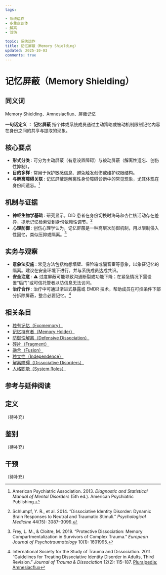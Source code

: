 ```yaml
---
tags:

- 系统运作
- 多重意识体
- 解离
- 创伤

topic: 系统运作
title: 记忆屏蔽（Memory Shielding）
updated: 2025-10-03
comments: true
---
```


# 记忆屏蔽（Memory Shielding）

## 同义词

Memory Shielding、Amnesiacflux、屏蔽记忆

**一句话定义** ： **记忆屏蔽** 指个体或系统成员通过主动策略或被动机制限制记忆内容在身份之间的共享与提取的现象。

## 核心要点

- **形式分类** : 可分为主动屏蔽（有意设置障碍）与被动屏蔽（解离性遗忘、创伤性抑制）。
- **目的多样** : 常用于保护敏感信息、避免触发创伤或维护权限结构。
- **与解离障碍关联** : 记忆屏蔽是解离性身份障碍诊断中的常见现象，尤其体现在身份间遗忘。[^dsm5]

## 机制与证据

- **神经生物学基础** : 研究显示，DID 患者在身份切换时海马和杏仁核活动存在差异，提示记忆检索受到身份依赖性调节。[^schlumpf2014]
- **心理防御** : 创伤心理学认为，记忆屏蔽是一种高层次防御机制，用以限制侵入性回忆，类似压抑或隔离。[^frey2019]

## 实务与观察

- **意象法实施** : 常见方法包括构想墙壁、保险箱或隔音室等意象，以象征记忆的隔离。建议在安全环境下进行，并与系统成员达成共识。
- **安全注意** : ⚠ 过度屏蔽可能导致沟通断裂或功能下降；在紧急情况下需设置“后门”或可信托管者以防信息无法访问。
- **治疗合作** : 治疗中可通过渐进式暴露或 EMDR 技术，帮助成员在可控条件下部分拆除屏蔽，整合必要记忆。[^isdtd2011]

## 相关条目

- [独有记忆（Exomemory）](Exomemory.md)
- [记忆持有者（Memory Holder）](Memory-Holder.md)
- [防御性解离（Defensive Dissociation）](Defensive-Dissociation.md)
- [碎片（Fragment）](Fragment.md)
- [融合（Fusion）](Fusion.md)
- [独立性（Independence）](Independence.md)
- [解离障碍（Dissociative Disorders）](Dissociative-Disorders.md)
- [人格职能（System Roles）](System-Roles.md)

## 参考与延伸阅读

[^dsm5]: American Psychiatric Association. 2013. *Diagnostic and Statistical Manual of Mental Disorders* (5th ed.). American Psychiatric Publishing.
[^schlumpf2014]: Schlumpf, Y. R., et al. 2014. “Dissociative Identity Disorder: Dynamic Brain Responses to Neutral and Traumatic Stimuli.” *Psychological Medicine* 44(15): 3087–3099.
[^frey2019]: Frey, L. M., & Cloitre, M. 2019. “Protective Dissociation: Memory Compartmentalization in Survivors of Complex Trauma.” *European Journal of Psychotraumatology* 10(1): 1601995.
[^isdtd2011]: International Society for the Study of Trauma and Dissociation. 2011. “Guidelines for Treating Dissociative Identity Disorder in Adults, Third Revision.” *Journal of Trauma & Dissociation* 12(2): 115–187.
[Pluralpedia: Amnesiacflux](https://pluralpedia.org/w/Amnesiacflux)

## 定义

（待补充）

## 鉴别

（待补充）

## 干预

（待补充）
